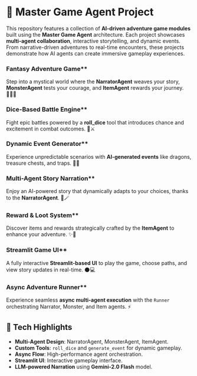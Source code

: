 # 🧠 Master Game Agent Project

This repository features a collection of **AI-driven adventure game modules** built using the **Master Game Agent** architecture.
Each project showcases **multi-agent collaboration**, interactive storytelling, and dynamic events. 
From narrative-driven adventures to real-time encounters, these projects demonstrate how AI agents can create immersive gameplay experiences.

### Fantasy Adventure Game**   
Step into a mystical world where the **NarratorAgent** weaves your story, **MonsterAgent** tests your courage, and **ItemAgent** rewards your journey. 🧙‍♂️✨  


### Dice-Based Battle Engine**   
Fight epic battles powered by a **roll_dice** tool that introduces chance and excitement in combat outcomes. 🎲⚔️  


### Dynamic Event Generator**   
Experience unpredictable scenarios with **AI-generated events** like dragons, treasure chests, and traps. 🐉💎  


### Multi-Agent Story Narration**   
Enjoy an AI-powered story that dynamically adapts to your choices, thanks to the **NarratorAgent**. 📖🪄  


### Reward & Loot System**   
Discover items and rewards strategically crafted by the **ItemAgent** to enhance your adventure. ✨🎁  


### Streamlit Game UI**   
A fully interactive **Streamlit-based UI** to play the game, choose paths, and view story updates in real-time. 🌑💻  


### Async Adventure Runner**    
Experience seamless **async multi-agent execution** with the `Runner` orchestrating Narrator, Monster, and Item agents. ⚡  


## 🚀 Tech Highlights
- **Multi-Agent Design**: NarratorAgent, MonsterAgent, ItemAgent.  
- **Custom Tools**: `roll_dice` and `generate_event` for dynamic gameplay.  
- **Async Flow**: High-performance agent orchestration.  
- **Streamlit UI**: Interactive gameplay interface.  
- **LLM-powered Narration** using **Gemini-2.0 Flash** model.
